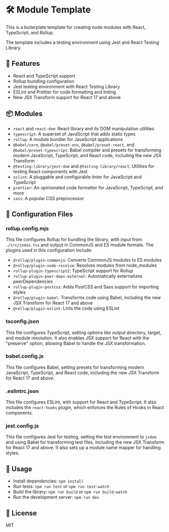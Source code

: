 # 🛠️ Module Template

This is a boilerplate template for creating node modules with React, TypeScript, and Rollup.

The template includes a testing environment using Jest and React Testing Library.

## 🌟 Features

- React and TypeScript support
- Rollup bundling configuration
- Jest testing environment with React Testing Library
- ESLint and Prettier for code formatting and linting
- New JSX Transform support for React 17 and above

## 📦 Modules

- `react` and `react-dom`: React library and its DOM manipulation utilities
- `typescript`: A superset of JavaScript that adds static types
- `rollup`: A module bundler for JavaScript applications
- `@babel/core`, `@babel/preset-env`, `@babel/preset-react`, and `@babel/preset-typescript`: Babel compiler and presets for transforming modern JavaScript, TypeScript, and React code, including the new JSX Transform
- `@testing-library/jest-dom` and `@testing-library/react`: Utilities for testing React components with Jest
- `eslint`: A pluggable and configurable linter for JavaScript and TypeScript
- `prettier`: An opinionated code formatter for JavaScript, TypeScript, and more
- `sass`: A popular CSS preprocessor

## 🔧 Configuration Files

### rollup.config.mjs

This file configures Rollup for bundling the library, with input from `./src/index.tsx` and output in CommonJS and ES module formats. The plugins used in this configuration include:

- `@rollup/plugin-commonjs`: Converts CommonJS modules to ES modules
- `@rollup/plugin-node-resolve`: Resolves modules from node_modules
- `rollup-plugin-typescript2`: TypeScript support for Rollup
- `rollup-plugin-peer-deps-external`: Automatically externalizes peerDependencies
- `rollup-plugin-postcss`: Adds PostCSS and Sass support for importing styles
- `@rollup/plugin-babel`: Transforms code using Babel, including the new JSX Transform for React 17 and above
- `@rollup/plugin-eslint`: Lints the code using ESLint

### tsconfig.json

This file configures TypeScript, setting options like output directory, target, and module resolution. It also enables JSX support for React with the "preserve" option, allowing Babel to handle the JSX transformation.

### babel.config.js

This file configures Babel, setting presets for transforming modern JavaScript, TypeScript, and React code, including the new JSX Transform for React 17 and above.

### .eslintrc.json

This file configures ESLint, with support for React and TypeScript. It also includes the `react-hooks` plugin, which enforces the Rules of Hooks in React components.

### jest.config.js

This file configures Jest for testing, setting the test environment to `jsdom` and using Babel for transforming test files, including the new JSX Transform for React 17 and above. It also sets up a module name mapper for handling styles.

## 🚀 Usage

- Install dependencies: `npm install`
- Run tests: `npm run test` or `npm run test:watch`
- Build the library: `npm run build` or `npm run build:watch`
- Run the development server: `npm run dev`

## 📄 License



MIT
